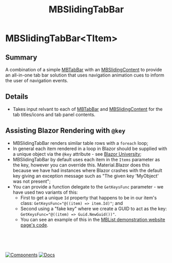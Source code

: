 ﻿---
uid: C.MBSlidingTabBar
title: MBSlidingTabBar
---
# MBSlidingTabBar&lt;TItem&gt;

## Summary

A combination of a simple [MBTabBar](xref:C.MBTabBar) with an [MBSlidingContent](xref:C.MBSlidingContent) to provide an all-in-one tab bar
solution that uses navigation animation cues to inform the user of navigation events.

## Details

- Takes input relvant to each of [MBTabBar](xref:C.MBTabBar) and [MBSlidingContent](xref:C.MBSlidingContent) for the tab titles/icons and tab panel contents.

## Assisting Blazor Rendering with `@key`

- MBSlidingTabBar renders similar table rows with a `foreach` loop;
- In general each item rendered in a loop in Blazor should be supplied with a unique object via the `@key` attribute - see [Blazor University](https://blazor-university.com/components/render-trees/optimising-using-key/);
- MBSlidingTabBar by default uses each item in the `Items` parameter as the key, however you can override this. Material.Blazor does this because we have had instances where Blazor crashes with the default key giving an exception message such as "The given key 'MyObject' was not present";
- You can provide a function delegate to the `GetKeysFunc` parameter - we have used two variants of this:
  - First to get a unique `Id` property that happens to be in our item's class: `GetKeysFunc="@((item) => item.Id)"`; and
  - Second using a "fake key" where we create a GUID to act as the key: `GetKeysFunc="@((item) => Guid.NewGuid())"`.
  - You can see an example of this in the [MBList demonstration website page's code](https://github.com/Material-Blazor/Material.Blazor/blob/main/Material.Blazor.Website/Pages/List.razor#L155).

&nbsp;

&nbsp;

[![Components](https://img.shields.io/static/v1?label=Components&message=Plus&color=red)](xref:A.PlusComponents)
[![Docs](https://img.shields.io/static/v1?label=API%20Documentation&message=MBSlidingTabBar&color=brightgreen)](xref:Material.Blazor.MBSlidingTabBar`1)
